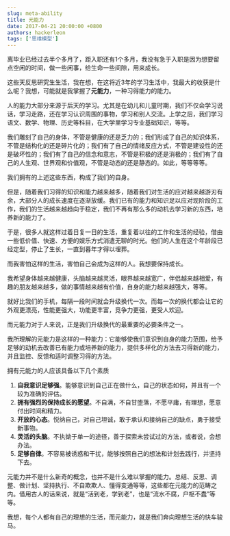 ```yaml
---
slug: meta-ability
title: 元能力
date: 2017-04-21 20:00:00 +0800
authors: hackerleon
tags: ['思维模型']
---
```


离毕业已经过去半个多月了，距入职还有1个多月，我没有急于入职是因为想要留点空闲的时间，做一些闲事，给生命一些间隙，用来成长。

<!--truncate-->

这些天反思研究生生活，我在想，在这将近3年的学习生活中，我最大的收获是什么呢？我想，可能就是我掌握了**元能力**，一种习得能力的能力。

人的能力大部分来源于后天的学习。尤其是在幼儿和儿童时期，我们不仅会学习说话，学习走路，还在学习认识周围的事物，学习和别人交流。上学之后，我们学习语文、数学、物理、历史等科目，在大学里学习专业基础知识，等等。

我们雕刻了自己的身体，不管是健康的还是乏力的；我们形成了自己的知识体系，不管是结构化的还是碎片化的；我们有了自己的情绪反应方式，不管是建设性的还是破坏性的；我们有了自己的信念和意志，不管是积极的还是消极的；我们有了自己的人生观、世界观和价值观，不管是动态的还是静态的。如此，等等等等。

我们拥有的上述这些东西，构成了我们的自身。

但是，随着我们习得的知识和能力越来越多，随着我们对生活的应对越来越游刃有余，大部分人的成长速度在逐渐放缓。我们已有的能力和知识足以应对现阶段的工作，我们的生活越来越趋向于稳定，我们不再有那么多的动机去学习新的东西，培养新的能力了。

于是，很多人就这样过着日复一日的生活，重复着以往的工作和生活的经验，借由一些低价值、快速、方便的娱乐方式消遣无聊的时光。他们的人生在这个年龄段已经定型，停止了生长，一直到暮年才得以埋葬。

而我害怕这样的生活，害怕自己会成为这样的人。我想要保持成长。

我希望身体越来越健康，头脑越来越灵活，眼界越来越宽广，伴侣越来越相爱，有趣的朋友越来越多，做的事情越来越有价值，自身的能力越来越强大，等等。

就好比我们的手机，每隔一段时间就会升级换代一次。而每一次的换代都会让它的外观更漂亮，性能更强大，功能更丰富，竞争力更强，更受人欢迎。

而元能力对于人来说，正是我们升级换代的最重要的必要条件之一。

我所理解的元能力是这样的一种能力：它能够使我们意识到自身的能力范围，给予足够的动机去改善已有能力或培养新的能力，提供多样化的方法去习得新的能力，并且监控、反馈和适时调整习得的方法。

拥有元能力的人应该具备以下几个素质

 1. **自我意识足够强**。能够意识到自己正在做什么，自己的状态如何，并且有一个较为准确的评估。
 2. **拥有强烈的保持成长的愿望**。不自满，不自甘堕落，不愿平庸，有理想，愿意付出时间和精力。
 3. **开放的心态**。悦纳自己，对自己坦诚，敢于承认和接纳自己的缺点，勇于接受新事物。
 4. **灵活的头脑**。不执拗于单一的途径，善于探索未尝试过的方法，或者说，会想办法。
 5. **足够自律**。不容易被诱惑和干扰，能够按照自己的想法和计划去践行，并坚持下去。

元能力并不是什么新奇的概念，也并不是什么难以掌握的能力。总结、反思、调整、做计划、坚持执行、不自欺欺人、懂得变通等等，这些都在元能力的范畴之内。借用古人的话来说，就是“活到老，学到老”，也是“流水不腐，户枢不蠹”等等。

我想，每个人都有自己的理想的生活，而元能力，就是我们奔向理想生活的快车骏马。
